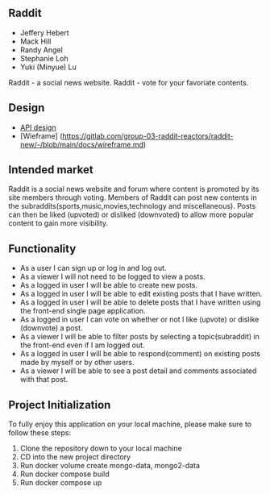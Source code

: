 ## Raddit

* Jeffery Hebert
* Mack Hill
* Randy Angel
* Stephanie Loh
* Yuki (Minyue) Lu

Raddit - a social news website.
Raddit - vote for your favoriate contents.

## Design

* [API design](https://gitlab.com/group-03-raddit-reactors/raddit-new/-/blob/main/docs/API-Design.md)
* [Wieframe] (https://gitlab.com/group-03-raddit-reactors/raddit-new/-/blob/main/docs/wireframe.md)

## Intended market

Raddit is a social news website and forum where content is promoted by its site members through voting. Members of Raddit can post new contents in the subraddits(sports,music,movies,technology and miscellaneous). Posts can then be liked (upvoted) or disliked (downvoted) to allow more popular content to gain more visibility.

## Functionality

* As a user I can sign up or log in and log out.
* As a viewer I will not need to be logged to view a posts.
* As a logged in user I will be able to create new posts.
* As a logged in user I will be able to edit existing posts that I have written.
* As a logged in user I will be able to delete posts that I have written using the front-end single page application.
* As a logged in user I can vote on whether or not I like (upvote) or dislike (downvote) a post.
* As a viewer I will be able to filter posts by selecting a topic(subraddit) in the front-end even if I am logged out.
* As a logged in user I will be able to respond(comment) on existing posts made by myself or by other users.
* As a viewer I will be able to see a post detail and comments associated with that post.



## Project Initialization

To fully enjoy this application on your local machine, please make sure to follow these steps:

1. Clone the repository down to your local machine
2. CD into the new project directory
3. Run docker volume create mongo-data, mongo2-data
4. Run docker compose build
5. Run docker compose up
